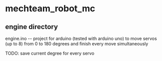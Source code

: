 # mechteam_robot_mc
## engine directory
engine.ino -- project for arduino (tested with arduino uno)
to move servos (up to 8) from 0 to 180 degrees
and finish every move simultaneously

TODO: save current degree for every servo

